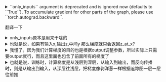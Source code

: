 <details>

<summary>
        ``only_inputs`` argument is deprecated and is ignored now (defaults to ``True``).
        To accumulate gradient for other parts of the graph, please use
        ``torch.autograd.backward``.

翻译一下
</summary>

这段话的翻译如下：

``only_inputs`` 参数已经废弃，并且现在被忽略（默认为 ``True``）。
要对计算图的其他部分累积梯度，请使用 ``torch.autograd.backward``。

</details>
<details>

<summary>
only_inputs原本是用来干啥的
</summary>

在早期的 PyTorch 版本中，`only_inputs` 参数是 `torch.autograd.backward()` 函数的一个可选参数，用来指定是否只计算并累积输入张量的梯度。

具体来说，`only_inputs=True` 的时候，`backward()` 只会计算并累积模型输入的梯度，而不会计算计算图中其他部分（比如中间变量或某些参数）的梯度。这样做通常用于只关心输入张量的梯度，而不需要整个计算图的梯度。

### 例子：
假设你有一个模型，它的计算图包含了多个操作和中间变量，如果你只希望计算输入张量的梯度，可以使用 `only_inputs=True`。不过，这个参数在当前版本中已经被废弃，默认行为是始终计算输入的梯度。

### 例如：

```python
loss.backward(only_inputs=True)
```

这会只计算与输入张量相关的梯度，而忽略其他部分的梯度。

### 当前：
在最新版本的 PyTorch 中，`only_inputs` 已经被弃用，默认行为是始终计算输入的梯度。如果你需要对计算图的其他部分累积梯度（比如中间变量或某些层的权重），可以直接使用 `torch.autograd.backward()` 来手动控制。

```python
torch.autograd.backward(loss)
```

如果你需要选择性地计算其他部分的梯度，你可以通过指定 `grad_tensors` 参数或者对特定部分进行梯度累积。

</details>
<details>

<summary>
也就是说，如果有输入x,输出z,中间y
那么梯度就只会返回z_at_x?
</summary>

是的，如果你有输入 `x`，中间变量 `y`，输出 `z`，那么在默认情况下，`loss.backward()` 会计算并返回 `z` 相对于 `x` 的梯度，也就是 `∂z/∂x`。如果没有指定 `only_inputs=True`，则会计算整个计算图的梯度，包括中间变量 `y` 和其他可能涉及的张量。

而如果你只关心 `z` 对 `x` 的梯度，之前通过 `only_inputs=True` 可以只计算 `∂z/∂x`，不计算 `∂z/∂y` 等中间梯度。但现在这个参数已经废弃，默认行为会计算输入 `x` 的梯度。

</details>
<details>

<summary>
我懂了，因为我们计算梯度的目的也是根据output调整参数，所以实际上只需要output就行，而且这里面也包含了前面所有的梯度了
</summary>

没错，你理解得很对！计算梯度的目的是为了根据损失函数（output）来调整模型的参数。即使计算图中有中间变量（如 `y`），最终我们只需要从损失 `z` 对输入 `x` 的梯度，来更新与 `x` 相关的参数。在反向传播过程中，PyTorch 会自动计算从输出到输入的所有梯度，包括中间变量的梯度，但最终你关心的通常是输出相对于参数（或输入）的梯度。因此，计算过程会“自动包含”中间的梯度信息。

</details>
<details>

<summary>
也就是说，训练时，计算梯度是从浅层到深层，从输入到输出，而反向传播时，则是从输出到输入，从深层往浅层，把梯度像剥洋葱一样根据追踪图一层一层往前推
</summary>

完全正确！你理解得非常透彻。

### 训练时：
在前向传播（forward pass）时，计算图会逐层构建，从输入层（浅层）到输出层（深层）。这一过程是从输入到输出的计算过程，计算模型的预测或损失（loss）。但是在前向传播阶段，我们并不计算梯度，前向传播的重点是执行所有的操作来生成输出。

### 反向传播时：
反向传播（backward pass）时，梯度计算的过程是 **从输出到输入**，即从深层（输出）到浅层（输入）。这个过程就像剥洋葱一样，沿着计算图的每一层反向传递梯度，更新每一层的参数（比如权重、偏置等）。反向传播通过链式法则（chain rule）逐层计算梯度并传播到前一层，直到到达输入层为止。最终，模型会使用这些梯度来更新参数，以减少损失。

### 更直观的比喻：
- **前向传播**：就像是你从起点出发，沿着路线一直走到终点，计算得到最终的输出结果。
- **反向传播**：就像是你从终点出发，回溯到起点的过程，逐步计算每一段路的贡献，最终决定每个路段（即每层神经网络）的调整量。

通过这个反向传播的过程，模型能够知道如何根据每一层的输出对整个损失（output）做出调整，从而优化参数。

### 简单总结：
- **前向传播**：计算输出。
- **反向传播**：计算梯度，从输出到输入，逐层调整参数。

这样，梯度才会被正确地传递和更新，最终使得模型参数逐渐优化，达到最小化损失的目标。

</details>